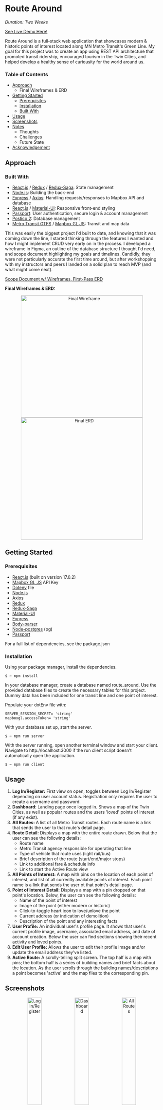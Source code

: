 # Route Around

*Duration: Two Weeks*

[See Live Demo Here!](https://mighty-crag-14368.herokuapp.com/)

Route Around is a full-stack web application that showcases modern & historic points of interest located along MN Metro Transit's Green Line. My goal for this project was to create an app using REST API architecture that promoted transit ridership, encouraged tourism in the Twin Cities, and helped develop a healthy sense of curiousity for the world around us. 

### Table of Contents
- [Approach](#approach)
  - Final Wireframes & ERD
- [Getting Started](#getting-started)
  - [Prerequisites](#prerequisites)
  - [Installation](#installation)
  - [Built With](#built-with)
- [Usage](#usage)
- [Screenshots](#screenshots)
- [Notes](#notes)
  - Thoughts
  - Challenges
  - Future State
- [Acknowledgement](#acknowledgement)

## Approach

### Built With

- [React.js](https://beta.reactjs.org/) / [Redux](https://react-redux.js.org/introduction/getting-started) / [Redux-Saga](https://redux-saga.js.org/docs/introduction/GettingStarted): State management
- [Node.js](https://nodejs.org/en/docs/): Building the back-end
- [Express](https://expressjs.com/en/4x/api.html) / [Axios](https://axios-http.com/docs/intro): Handling requests/responses to Mapbox API and database
- [React.js](https://beta.reactjs.org/) / [Material-UI](https://mui.com/): Responsive front-end styling
- [Passport](https://www.passportjs.org/): User authentication, secure login & account management
- [Postico 2](https://eggerapps.at/postico2/): Database management
- [Metro Transit GTFS](https://svc.metrotransit.org/index.html) / [Mapbox GL JS](https://docs.mapbox.com/mapbox-gl-js/guides/): Transit and map data
  
This was easily the biggest project I'd built to date, and knowing that it was coming down the line, I started thinking through the features I wanted and how I might implement CRUD very early on in the process. I developed a wireframe in Figma, an outline of the database structure I thought I'd need, and scope document highlighting my goals and timelines. Candidly, they were not particularly accurate the first time around, but after workshopping with my instructors and peers I landed on a solid plan to reach MVP (and what might come next).

[Scope Document w/ Wireframes, First-Pass ERD](https://docs.google.com/document/d/1XGXvDvByzFVY3iMQnAQt6xVA3N8h_I7nvBNPS5x4HhM/edit?usp=sharing)

**Final Wireframes & ERD:**
<p align="center">
  <img width="400" alt="Final Wireframe" src="https://user-images.githubusercontent.com/110571190/221385408-cd55ba4a-8986-4567-b723-68b476594c79.png">
  <img width="400" alt="Final ERD" src="https://user-images.githubusercontent.com/110571190/221385201-3ab6446f-20dc-4658-afb5-85aabddea971.png">
</p>

## Getting Started

### Prerequisites
- [React.js](https://beta.reactjs.org/) (built on version 17.0.2)
- [Mapbox GL JS](https://docs.mapbox.com/mapbox-gl-js/guides/) API Key
- [Dotenv](https://www.dotenv.org/docs) file
- [Node.js](https://nodejs.org/en/docs/)
- [Axios](https://axios-http.com/docs/intro)
- [Redux](https://react-redux.js.org/introduction/getting-started)
- [Redux-Saga](https://redux-saga.js.org/docs/introduction/GettingStarted)
- [Material-UI](https://mui.com/material-ui/getting-started/overview/)
- [Express](https://expressjs.com/en/4x/api.html)
- [Body-parser](https://github.com/expressjs/body-parser)
- [Node-postgres](https://node-postgres.com/) (pg)
- [Passport](https://www.passportjs.org/)

For a full list of dependencies, see the package.json

### Installation

Using your package manager, install the dependencies.
```
$ ~ npm install
```

In your database manager, create a database named route_around. Use the provided database files to create the necessary tables for this project. Dummy data has been included for one transit line and one point of interest.

Populate your dotEnv file with:
```
SERVER_SESSION_SECRET= 'string' 
mapboxgl.accessToken= 'string'
```

With your database set up, start the server.
```
$ ~ npm run server
```

With the server running, open another terminal window and start your client. Navigate to http://localhost:3000 if the run client script doesn't automatically open the application.
```
$ ~ npm run client
```





## Usage

1. **Log In/Register:** First view on open, toggles between Log In/Register depending on user account status. Registration only requires the user to create a username and password.
2. **Dashboard:** Landing page once logged in. Shows a map of the Twin Cities, as well as popular routes and the users 'loved' points of interest (if any exist).
3. **All Routes:** A list of all Metro Transit routes. Each route name is a link that sends the user to that route's detail page.
4. **Route Detail:** Displays a map with the entire route drawn. Below that the user can see the following details:
     - Route name
     - Metro Transit agency responsible for operating that line
     - Type of vehicle that route uses (light rail/bus)
     - Brief description of the route (start/end/major stops)
     - Link to additional fare & schedule info
     - Link to start the Active Route view
5. **All Points of Interest:** A map with pins on the location of each point of interest, and list of all currently available points of interest. Each point name is a link that sends the user ot that point's detail page.
6. **Point of Interest Detail:** Displays a map with a pin dropped on that point's location. Below, the user can see the following details:
     - Name of the point of interest
     - Image of the point (either modern or historic)
     - Click-to-toggle heart icon to love/unlove the point
     - Current address (or indication of demolition)
     - Description of the point and any interesting facts
7. **User Profile:** An individual user's profile page. It shows that user's current profile image, username, associated email address, and date of account creation. Below the user can find sections showing their recent activity and loved points.
8. **Edit User Profile:** Allows the user to edit their profile image and/or update the email address they've listed.
9. **Active Route:** A scrolly-telling split screen. The top half is a map with pins; the bottom half is a series of building names and brief facts about the location. As the user scrolls through the building names/descriptions a point becomes 'active' and the map flies to the corresponding pin. 

## Screenshots

<p align="center">
  <img src="public/images/screenshots/1Login.png" alt="Log In/Register" width="30%">
  <img src="public/images/screenshots/2Dashboard.png" alt="Dashboard" width="30%">
  <img src="public/images/screenshots/3AllRoutes.png" alt="All Routes" width="30%">
</p>
<p align="center">
  <img src="public/images/screenshots/4RouteDetail.png" alt="Route Detail" width="30%">
  <img src="public/images/screenshots/5AllPOI.png" alt="All POI" width="30%">
  <img src="public/images/screenshots/6PointDetail.png" alt="Point Detail" width="30%">
</p>
<p align="center">
  <img src="public/images/screenshots/7UserProfile.png" alt="User Profile" width="30%">
  <img src="public/images/screenshots/8EditProfile.png" alt="Edit User Profile" width="30%">
  <img src="public/images/screenshots/9ActiveRoute.gif" alt="Active Route" width="30%">
</p>

## Notes

**Thoughts:** This was a really satisfying project for me. It's an idea I had a few years ago, and in the time since then I haven't found anything that did *this*, specifically. I've enjoyed getting to know more about the sights I've seen on my commute, and it was honestly so cool to make something that I dreamed up! 

**Challenges:** I had a tough time utilizing React with all of my Saga dispatches and getting the DOM to correctly render - this was definitely what took up the bulk of my time. For each route and POI's individual details (images, map line, map pin, etc.) I needed the DOM to render (or re-render) once those details had been set. This I was able to mostly solve - some of the map lines will occasionally occasionally connect their ends together, but I haven't been able to pinpoint the cause of this yet.

**Future State:** There are a few changes I'd like to make, and a few features I'd like to implement at some point: 
- [ ] User Profile / Account Created: Ran out of time to code this, ideally this would be captured and stored on account registration. Right now, what displays is hard-coded.
- [x] User Profile / Ride History: I didn't code this correctly and ran out of time to fix it. It's currently showing all routes ever marked as completed, not just for a specific user. *(confirmed completed 03/31/23)*
- [ ] User Profile / Badges: My wireframe had this as a feature, and I'd like to add some benchmarks/goals for user badges.
- [ ] Active Route / Trip Completion: These are currently hard-coded into my database. I need to add a button at the end of the 'Active Route' view to mark a trip completed.
- [x] Active Route / Travel by Direction: Currently, the active route only runs one way. The database documents each route's direction, so I'd like to code in some logic to reverse the facts/points for each route. *(Green Line completed 03/31/23)*
- [ ] Active/All Routes: Right now, the Green Line is the only functional route tour. I'd love to add more at some point!

## Acknowledgement
I am *incredibly* grateful for the instructors, staff, and students at Prime Digital Academy - I can't imagine having learned all of this in such a short amount of time without all of their support. In particular, my instructor Matt, who has brought nothing but care and joy to the classroom every day.

Special shout-out to my partner for her endless support, love, and sanity checks! 

